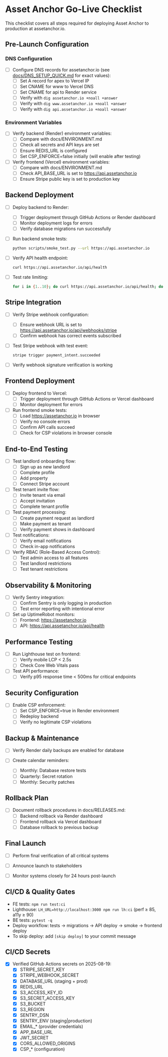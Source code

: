 # Asset Anchor Go-Live Checklist

This checklist covers all steps required for deploying Asset Anchor to production at assetanchor.io.

## Pre-Launch Configuration

### DNS Configuration

- [ ] Configure DNS records for assetanchor.io (see [docs/DNS_SETUP_QUICK.md](./DNS_SETUP_QUICK.md) for exact values):
  - [ ] Set A record for apex to Vercel IP
  - [ ] Set CNAME for www to Vercel DNS
  - [ ] Set CNAME for api to Render service
  - [ ] Verify with `dig assetanchor.io +noall +answer`
  - [ ] Verify with `dig www.assetanchor.io +noall +answer`
  - [ ] Verify with `dig api.assetanchor.io +noall +answer`

### Environment Variables

- [ ] Verify backend (Render) environment variables:
  - [ ] Compare with docs/ENVIRONMENT.md
  - [ ] Check all secrets and API keys are set
  - [ ] Ensure REDIS_URL is configured
  - [ ] Set CSP_ENFORCE=false initially (will enable after testing)

- [ ] Verify frontend (Vercel) environment variables:
  - [ ] Compare with docs/ENVIRONMENT.md
  - [ ] Check API_BASE_URL is set to https://api.assetanchor.io
  - [ ] Ensure Stripe public key is set to production key

## Backend Deployment

- [ ] Deploy backend to Render:
  - [ ] Trigger deployment through GitHub Actions or Render dashboard
  - [ ] Monitor deployment logs for errors
  - [ ] Verify database migrations run successfully

- [ ] Run backend smoke tests:
  ```bash
  python scripts/smoke_test.py --url https://api.assetanchor.io
  ```

- [ ] Verify API health endpoint:
  ```bash
  curl https://api.assetanchor.io/api/health
  ```

- [ ] Test rate limiting:
  ```bash
  for i in {1..10}; do curl https://api.assetanchor.io/api/health; done
  ```

## Stripe Integration

- [ ] Verify Stripe webhook configuration:
  - [ ] Ensure webhook URL is set to https://api.assetanchor.io/api/webhooks/stripe
  - [ ] Confirm webhook has correct events subscribed

- [ ] Test Stripe webhook with test event:
  ```bash
  stripe trigger payment_intent.succeeded
  ```

- [ ] Verify webhook signature verification is working

## Frontend Deployment

- [ ] Deploy frontend to Vercel:
  - [ ] Trigger deployment through GitHub Actions or Vercel dashboard
  - [ ] Monitor deployment for errors

- [ ] Run frontend smoke tests:
  - [ ] Load https://assetanchor.io in browser
  - [ ] Verify no console errors
  - [ ] Confirm API calls succeed
  - [ ] Check for CSP violations in browser console

## End-to-End Testing

- [ ] Test landlord onboarding flow:
  - [ ] Sign up as new landlord
  - [ ] Complete profile
  - [ ] Add property
  - [ ] Connect Stripe account

- [ ] Test tenant invite flow:
  - [ ] Invite tenant via email
  - [ ] Accept invitation
  - [ ] Complete tenant profile

- [ ] Test payment processing:
  - [ ] Create payment request as landlord
  - [ ] Make payment as tenant
  - [ ] Verify payment shows in dashboard

- [ ] Test notifications:
  - [ ] Verify email notifications
  - [ ] Check in-app notifications

- [ ] Verify RBAC (Role-Based Access Control):
  - [ ] Test admin access to all features
  - [ ] Test landlord restrictions
  - [ ] Test tenant restrictions

## Observability & Monitoring

- [ ] Verify Sentry integration:
  - [ ] Confirm Sentry is only logging in production
  - [ ] Test error reporting with intentional error

- [ ] Set up UptimeRobot monitors:
  - [ ] Frontend: https://assetanchor.io
  - [ ] API: https://api.assetanchor.io/api/health

## Performance Testing

- [ ] Run Lighthouse test on frontend:
  - [ ] Verify mobile LCP < 2.5s
  - [ ] Check Core Web Vitals pass

- [ ] Test API performance:
  - [ ] Verify p95 response time < 500ms for critical endpoints

## Security Configuration

- [ ] Enable CSP enforcement:
  - [ ] Set CSP_ENFORCE=true in Render environment
  - [ ] Redeploy backend
  - [ ] Verify no legitimate CSP violations

## Backup & Maintenance

- [ ] Verify Render daily backups are enabled for database

- [ ] Create calendar reminders:
  - [ ] Monthly: Database restore tests
  - [ ] Quarterly: Secret rotation
  - [ ] Monthly: Security patches

## Rollback Plan

- [ ] Document rollback procedures in docs/RELEASES.md:
  - [ ] Backend rollback via Render dashboard
  - [ ] Frontend rollback via Vercel dashboard
  - [ ] Database rollback to previous backup

## Final Launch

- [ ] Perform final verification of all critical systems

- [ ] Announce launch to stakeholders

- [ ] Monitor systems closely for 24 hours post-launch

## CI/CD & Quality Gates

- FE tests: `npm run test:ci`
- Lighthouse: `LH_URL=http://localhost:3000 npm run lh:ci` (perf ≥ 85, a11y ≥ 90)
- BE tests: `pytest -q`
- Deploy workflow: tests → migrations → API deploy → smoke → frontend deploy
- To skip deploy: add `[skip deploy]` to your commit message

## CI/CD Secrets

- [x] Verified GitHub Actions secrets on 2025-08-19:
  - [x] STRIPE_SECRET_KEY
  - [x] STRIPE_WEBHOOK_SECRET
  - [x] DATABASE_URL (staging + prod)
  - [x] REDIS_URL
  - [x] S3_ACCESS_KEY_ID
  - [x] S3_SECRET_ACCESS_KEY
  - [x] S3_BUCKET
  - [x] S3_REGION
  - [x] SENTRY_DSN
  - [x] SENTRY_ENV (staging|production)
  - [x] EMAIL_* (provider credentials)
  - [x] APP_BASE_URL
  - [x] JWT_SECRET
  - [x] CORS_ALLOWED_ORIGINS
  - [x] CSP_* (configuration)
